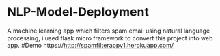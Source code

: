 # NLP-Model-Deployment
A machine learning app which filters spam email using natural language processing, i used flask micro framework to convert this project into web app.
#Demo https://http://spamfilterappv1.herokuapp.com/

